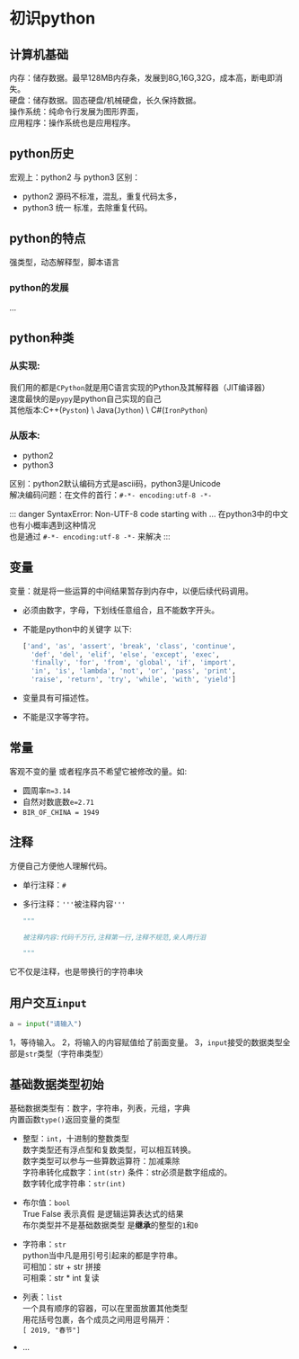 # 初识python

## 计算机基础

内存：储存数据。最早128MB内存条，发展到8G,16G,32G，成本高，断电即消失。    
硬盘：储存数据。固态硬盘/机械硬盘，长久保持数据。    
操作系统：纯命令行发展为图形界面，   
应用程序：操作系统也是应用程序。



## python历史

宏观上：python2 与 python3 区别：

- python2 源码不标准，混乱，重复代码太多，
- python3 统一 标准，去除重复代码。




## python的特点

强类型，动态解释型，脚本语言

### python的发展

...

## python种类

### 从实现: 

我们用的都是`CPython`就是用C语言实现的Python及其解释器（JIT编译器）    
速度最快的是`pypy`是python自己实现的自己    
其他版本:C++(`Pyston`)    \\    Java(`Jython`)    \\    C#(`IronPython`) 

### 从版本:

- python2
- python3 

区别：python2默认编码方式是ascii码，python3是Unicode    
解决编码问题：在文件的首行：`#-*- encoding:utf-8 -*-` 

::: danger SyntaxError: Non-UTF-8 code starting with ...
在python3中的中文也有小概率遇到这种情况    
也是通过 `#-*- encoding:utf-8 -*-` 来解决
:::


## 变量

变量：就是将一些运算的中间结果暂存到内存中，以便后续代码调用。

- 必须由数字，字母，下划线任意组合，且不能数字开头。
- 不能是python中的关键字 以下:

  ```python
  ['and', 'as', 'assert', 'break', 'class', 'continue',
  	'def', 'del', 'elif', 'else', 'except', 'exec',
  	'finally', 'for', 'from', 'global', 'if', 'import', 
  	'in', 'is', 'lambda', 'not', 'or', 'pass', 'print', 
  	'raise', 'return', 'try', 'while', 'with', 'yield']
  ```

- 变量具有可描述性。
- 不能是汉字等字符。




## 常量

客观不变的量 或者程序员不希望它被修改的量。如:

- 圆周率`π=3.14`
- 自然对数底数`e=2.71`
- `BIR_OF_CHINA = 1949`



## 注释

方便自己方便他人理解代码。

- 单行注释：`#`
- 多行注释：`'''`被注释内容`'''`

  ```python
  """

  被注释内容:代码千万行,注释第一行,注释不规范,亲人两行泪

  """
  ```

它不仅是注释，也是带换行的字符串块



## 用户交互`input`

```python
a = input("请输入")
```

1，等待输入。
2，将输入的内容赋值给了前面变量。
3，`input`接受的数据类型全部是`str`类型（字符串类型）



## 基础数据类型初始

基础数据类型有：数字，字符串，列表，元组，字典    
内置函数`type()`返回变量的类型

- 整型：`int`，十进制的整数类型    
  数字类型还有浮点型和复数类型，可以相互转换。    
  数字类型可以参与一些算数运算符：加减乘除    
  字符串转化成数字：`int(str)` 条件：str必须是数字组成的。    
  数字转化成字符串：`str(int)`

- 布尔值：`bool`    
  True   False  表示真假  是逻辑运算表达式的结果    
  布尔类型并不是基础数据类型 是**继承**的整型的`1`和`0`

- 字符串：`str`    
  python当中凡是用引号引起来的都是字符串。    
  可相加：str \+ str  拼接    
  可相乘：str \* int  复读

- 列表：`list`    
  一个具有顺序的容器，可以在里面放置其他类型    
  用花括号包裹，各个成员之间用逗号隔开：    
  `[ 2019, "春节"]`

- ...